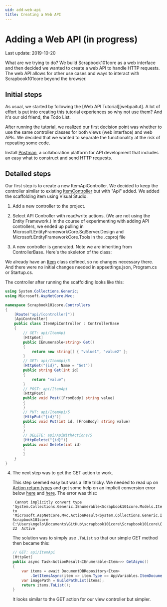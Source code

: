 ```yaml
---
uid: add-web-api
title: Creating a Web API
---
```

# Adding a Web API (in progress)

Last update: 2019-10-20

What are we trying to do? We build Scrapbook101core as a web interface and then decided we wanted to create a web API to handle HTTP requests. The web API allows for other use cases and ways to interact with Scrapbook101core beyond the browser.

## Initial steps

As usual, we started by following the [Web API Tutorial][webpaitut]. A lot of effort is put into creating this tutorial experiences so why not use them? And it's our old friend, the Todo List.

After running the tutorial, we realized our first decision point was whether to use the same controller classes for both views (web interface) and web APIs. We decided that we wanted to separate the functionality at the risk of repeating some code.

Install [Postman][postman], a collaboration platform for API development that includes an easy what to construct and send HTTP requests.

## Detailed steps

Our first step is to create a new ItemApiController. We decided to keep the controller similar to existing [ItemController](xref:Scrapbook101core.Controllers.ItemController) but with "Api" added. We added the scaffolding item using Visual Studio.

1. Add a new controller to the project.

1. Select API Controller with read/write actions. (We are not using the Entity Framework.) In the course of experimenting with adding API controllers, we ended up pulling in Microsoft.EntityFrameworkCore.SqlServer.Design and Microsoft.EntityFrameworkCore.Tools in the .csproj file

1. A new controller is generated. Note we are inheriting from ControllerBase. Here's the skeleton of the class:

We already have an [Item](xref:Scrapbook101core.Models.Item) class defined, so no changes necessary there. And there were no initial changes needed in appsettings.json, Program.cs or Startup.cs.

The controller after running the scaffolding looks like this:

```c#
using System.Collections.Generic;
using Microsoft.AspNetCore.Mvc;

namespace Scrapbook101core.Controllers
{
    [Route("api/[controller]")]
    [ApiController]
    public class ItemApiController : ControllerBase
    {
        // GET: api/ItemApi
        [HttpGet]
        public IEnumerable<string> Get()
        {
            return new string[] { "value1", "value2" };
        }
        // GET: api/ItemApi/5
        [HttpGet("{id}", Name = "Get")]
        public string Get(int id)
        {
            return "value";
        }
        // POST: api/ItemApi
        [HttpPost]
        public void Post([FromBody] string value)
        {
        }
        // PUT: api/ItemApi/5
        [HttpPut("{id}")]
        public void Put(int id, [FromBody] string value)
        {
        }
        // DELETE: api/ApiWithActions/5
        [HttpDelete("{id}")]
        public void Delete(int id)
        {
        }
    }
}
```

4. The next step was to get the GET action to work.

    This step seemed easy but was a little tricky. We needed to read up on [Action return types][actionresult] and get some help on an implicit conversion error below [here][converterr] and [here][git8061]. The error was this::

        Cannot implicitly convert type 'System.Collections.Generic.IEnumerable<Scrapbook101core.Models.Item>' to 'Microsoft.AspNetCore.Mvc.ActionResult<System.Collections.Generic.IEnumerable<Scrapbook101core.Models.Item>>'	Scrapbook101core	C:\Users\mgelo\Documents\GitHub\scrapbook101core\Scrapbook101core\Controllers\ItemApiController.cs	22	Active


    The solution was to simply use `.ToList` so that our simple GET method then became this:

    ```c#
    // GET: api/ItemApi
    [HttpGet]
    public async Task<ActionResult<IEnumerable<Item>>> GetAsync()
    {
        var items = await DocumentDBRepository<Item>
            .GetItemsAsync(item => item.Type == AppVariables.ItemDocumentType);
        var imagePath = BuildPathList(items);
        return items.ToList();
    }
    ```

    It looks similar to the GET action for our view controller but simpler.

[webapitut]: https://docs.microsoft.com/en-us/aspnet/core/tutorials/first-web-api?view=aspnetcore-3.0&tabs=visual-studio
[postman]: https://www.getpostman.com/downloads/
[actionresult]: https://docs.microsoft.com/en-us/aspnet/core/web-api/action-return-types?view=aspnetcore-2.1#actionresultt-type
[converterr]: https://stackoverflow.com/questions/50383193/cannot-implicitly-convert-type-to-actionresultt?noredirect=1&lq=1
[git8061]: https://github.com/aspnet/Mvc/issues/8061

